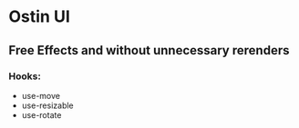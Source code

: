 # Ostin UI
## Free Effects and without unnecessary rerenders
### Hooks:
- use-move
- use-resizable
- use-rotate
